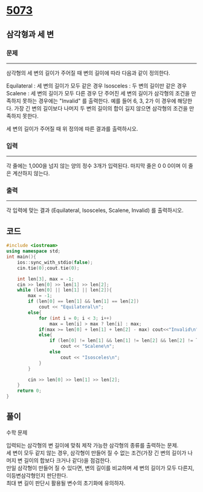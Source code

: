 # [5073](https://www.acmicpc.net/problem/5073)

## 삼각형과 세 변

### 문제

---

삼각형의 세 변의 길이가 주어질 때 변의 길이에 따라 다음과 같이 정의한다.

Equilateral :  세 변의 길이가 모두 같은 경우
Isosceles : 두 변의 길이만 같은 경우
Scalene : 세 변의 길이가 모두 다른 경우
단 주어진 세 변의 길이가 삼각형의 조건을 만족하지 못하는 경우에는 "Invalid" 를 출력한다. 예를 들어 6, 3, 2가 이 경우에 해당한다. 가장 긴 변의 길이보다 나머지 두 변의 길이의 합이 길지 않으면 삼각형의 조건을 만족하지 못한다.

세 변의 길이가 주어질 때 위 정의에 따른 결과를 출력하시오.

### 입력

---

각 줄에는 1,000을 넘지 않는 양의 정수 3개가 입력된다. 마지막 줄은 0 0 0이며 이 줄은 계산하지 않는다.

### 출력

---

각 입력에 맞는 결과 (Equilateral, Isosceles, Scalene, Invalid) 를 출력하시오.

## 코드

```c++
#include <iostream>
using namespace std;
int main(){
    ios::sync_with_stdio(false);
    cin.tie(0);cout.tie(0);

    int len[3], max = -1;
    cin >> len[0] >> len[1] >> len[2];
    while (len[0] || len[1] || len[2]){
        max = -1;
        if (len[0] == len[1] && len[1] == len[2])
            cout << "Equilateral\n";
        else{
            for (int i = 0; i < 3; i++)
                max = len[i] > max ? len[i] : max;
            if(max >= len[0] + len[1] + len[2] - max) cout<<"Invalid\n";
            else{
                if (len[0] != len[1] && len[1] != len[2] && len[2] != len[0])
                    cout << "Scalene\n";
                else
                    cout << "Isosceles\n";
            }
        }

        cin >> len[0] >> len[1] >> len[2];
    }
    return 0;
}
```

## 풀이

수학 문제

입력되는 삼각형의 변 길이에 맞춰 제작 가능한 삼각형의 종류를 출력하는 문제.  
세 변이 모두 같지 않는 경우, 삼각형이 만들어 질 수 없는 조건(가장 긴 변의 길이가 나머지 변 길이의 합보다 크거나 같다)을 점검한다.  
만일 삼각형이 만들어 질 수 있다면, 변의 길이를 비교하며 세 변의 길이가 모두 다른지, 이등변삼각형인지 판단한다.  
최대 변 길이 판단시 활용될 변수의 초기화에 유의하자.
